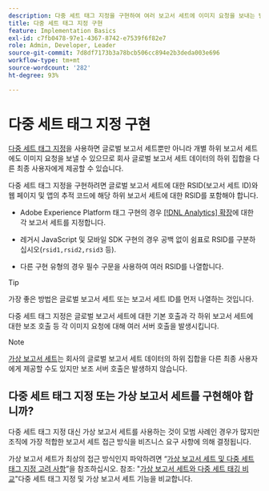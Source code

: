 ```yaml
---
description: 다중 세트 태그 지정을 구현하여 여러 보고서 세트에 이미지 요청을 보내는 방법에 대해 알아봅니다.
title: 다중 세트 태그 지정 구현
feature: Implementation Basics
exl-id: c7fb0478-97e1-4367-8742-e7539f6f82e7
role: Admin, Developer, Leader
source-git-commit: 7d8df7173b3a78bcb506cc894e2b3deda003e696
workflow-type: tm+mt
source-wordcount: '282'
ht-degree: 93%

---
```


# 다중 세트 태그 지정 구현

[다중 세트 태그 지정](/help/admin/admin/c-manage-report-suites/rollup-report-suite.md)을 사용하면 글로벌 보고서 세트뿐만 아니라 개별 하위 보고서 세트에도 이미지 요청을 보낼 수 있으므로 회사 글로벌 보고서 세트 데이터의 하위 집합을 다른 최종 사용자에게 제공할 수 있습니다.

다중 세트 태그 지정을 구현하려면 글로벌 보고서 세트에 대한 RSID(보고서 세트 ID)와 웹 페이지 및 앱의 추적 코드에 해당 하위 보고서 세트에 대한 RSID를 포함해야 합니다.

* Adobe Experience Platform 태그 구현의 경우 [[!DNL Analytics] 확장](https://experienceleague.adobe.com/docs/experience-platform/tags/extensions/adobe/analytics/overview.html?lang=ko-KR)에 대한 각 보고서 세트를 지정합니다.

* 레거시 JavaScript 및 모바일 SDK 구현의 경우 공백 없이 쉼표로 RSID를 구분하십시오(`rsid1,rsid2,rsid3` 등).

* 다른 구현 유형의 경우 필수 구문을 사용하여 여러 RSID를 나열합니다.

>[!TIP]
>
> 가장 좋은 방법은 글로벌 보고서 세트 또는 보고서 세트 ID를 먼저 나열하는 것입니다.

다중 세트 태그 지정은 글로벌 보고서 세트에 대한 기본 호출과 각 하위 보고서 세트에 대한 보조 호출 등 각 이미지 요청에 대해 여러 서버 호출을 발생시킵니다.

>[!NOTE]
>
> [가상 보고서 세트](/help/components/vrs/vrs-about.md)는 회사의 글로벌 보고서 세트 데이터의 하위 집합을 다른 최종 사용자에게 제공할 수도 있지만 보조 서버 호출은 발생하지 않습니다.

## 다중 세트 태그 지정 또는 가상 보고서 세트를 구현해야 합니까?

다중 세트 태그 지정 대신 가상 보고서 세트를 사용하는 것이 모범 사례인 경우가 많지만 조직에 가장 적합한 보고서 세트 접근 방식을 비즈니스 요구 사항에 의해 결정됩니다.

가상 보고서 세트가 최상의 접근 방식인지 파악하려면 “[가상 보고서 세트 및 다중 세트 태그 지정 고려 사항](/help/components/vrs/vrs-considerations.md)”을 참조하십시오. 참조: &quot;[가상 보고서 세트와 다중 세트 태깅 비교](/help/components/vrs/vrs-about.md#section_317E4D21CCD74BC38166D2F57D214F78)&quot;다중 세트 태그 지정 및 가상 보고서 세트 기능을 비교합니다.
